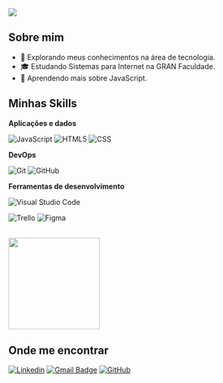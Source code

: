 ![](https://komarev.com/ghpvc/?username=mdiasfran&color=006bed)

## Sobre mim

- 🤔 Explorando meus conhecimentos na área de tecnologia.
- 🎓 Estudando Sistemas para Internet na GRAN Faculdade.
- 🌱 Aprendendo mais sobre JavaScript.
<!-- - 💼 Trabalhando como {stack em que você trabalhar} na {empresa}. -->

## Minhas Skills

**Aplicações e dados**

<!-- ![C++](https://img.shields.io/badge/-C++-333333?style=flat&logo=C%2B%2B&logoColor=00599C) -->
<!-- ![Java](https://img.shields.io/badge/-Java-333333?style=flat&logo=Java&logoColor=007396) -->
![JavaScript](https://img.shields.io/badge/-JavaScript-333333?style=flat&logo=javascript)
![HTML5](https://img.shields.io/badge/-HTML5-333333?style=flat&logo=HTML5)
![CSS](https://img.shields.io/badge/-CSS-333333?style=flat&logo=CSS3&logoColor=1572B6)
<!-- ![Flutter](https://img.shields.io/badge/-Flutter-333333?style=flat&logo=Flutter) -->
<!-- ![React](https://img.shields.io/badge/-React-333333?style=flat&logo=react) -->
<!-- ![React Native](https://img.shields.io/badge/-React%20Native-333333?style=flat&logo=react) -->
<!-- ![Jest](https://img.shields.io/badge/-Jest-333333?style=flat&logo=jest) -->
<!-- ![MySQL](https://img.shields.io/badge/-MySQL-333333?style=flat&logo=mysql) -->

<!-- **Utilidades**

![Insomnia](https://img.shields.io/badge/-Insomnia-333333?style=flat&logo=insomnia)
![Postman](https://img.shields.io/badge/-Postman-333333?style=flat&logo=postman) -->

**DevOps**

![Git](https://img.shields.io/badge/-Git-333333?style=flat&logo=git)
![GitHub](https://img.shields.io/badge/-GitHub-333333?style=flat&logo=github)
<!-- ![Bitbucket](https://img.shields.io/badge/-Bitbucket-333333?style=flat&logo=bitbucket) -->
<!-- ![Docker](https://img.shields.io/badge/-Docker-333333?style=flat&logo=docker) -->
<!-- ![Travis](https://img.shields.io/badge/-Travis-333333?style=flat&logo=travis) -->

**Ferramentas de desenvolvimento**

![Visual Studio Code](https://img.shields.io/badge/-Visual%20Studio%20Code-333333?style=flat&logo=visual-studio-code&logoColor=007ACC)
<!-- ![Eclipse](https://img.shields.io/badge/-Eclipse-333333?style=flat&logo=eclipse-ide&logoColor=2C2255) -->
![Trello](https://img.shields.io/badge/-Trello-333333?style=flat&logo=trello&logoColor=007ACC)
![Figma](https://img.shields.io/badge/-Figma-333333?style=flat&logo=figma&logoColor=007ACC)
<!-- ![Adobe XD](https://img.shields.io/badge/-Adobe%20XD-333333?style=flat&logo=adobe-xd&logoColor=007ACC) -->

<br/>

<a href="https://github.com/mdiasfran" title="Perfil da Fran">
  <img height="180em" src="https://github-readme-stats.vercel.app/api?username=mdiasfran&theme=dracula&show_icons=true" />
</a>

## Onde me encontrar

[![Linkedin](https://img.shields.io/badge/-mdiasfran-blue?style=flat-square&logo=Linkedin&logoColor=white&link=https://www.linkedin.com/in/mdiasfran/)](https://www.linkedin.com/in/mdiasfran/)
[![Gmail Badge](https://img.shields.io/badge/-contate.afran@gmail.com-006bed?style=flat-square&logo=Gmail&logoColor=white&link=mailto:contate.afran@gmail.com)](mailto:contate.afran@gmail.com)
[![GitHub](https://img.shields.io/github/followers/mdiasfran?label=follow&style=social)](https://github.com/mdiasfran)
